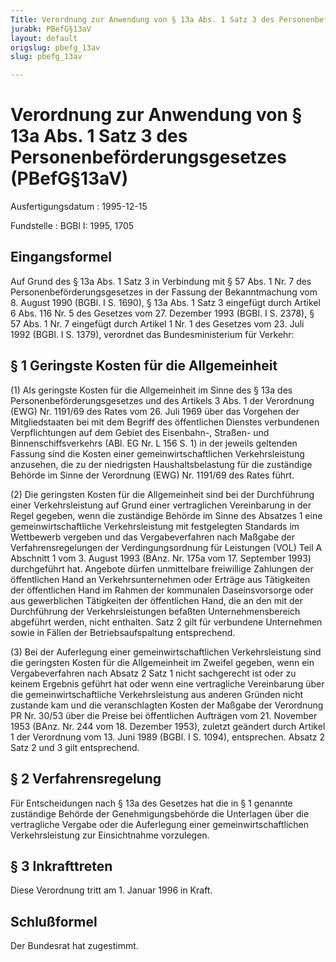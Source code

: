 ```yaml
---
Title: Verordnung zur Anwendung von § 13a Abs. 1 Satz 3 des Personenbeförderungsgesetzes
jurabk: PBefG§13aV
layout: default
origslug: pbefg_13av
slug: pbefg_13av

---
```


# Verordnung zur Anwendung von § 13a Abs. 1 Satz 3 des Personenbeförderungsgesetzes (PBefG§13aV)

Ausfertigungsdatum
:   1995-12-15

Fundstelle
:   BGBl I: 1995, 1705



## Eingangsformel

Auf Grund des § 13a Abs. 1 Satz 3 in Verbindung mit § 57 Abs. 1 Nr. 7
des Personenbeförderungsgesetzes in der Fassung der Bekanntmachung vom
8\. August 1990 (BGBl. I S. 1690), § 13a Abs. 1 Satz 3 eingefügt durch
Artikel 6 Abs. 116 Nr. 5 des Gesetzes vom 27. Dezember 1993 (BGBl. I
S. 2378), § 57 Abs. 1 Nr. 7 eingefügt durch Artikel 1 Nr. 1 des
Gesetzes vom 23. Juli 1992 (BGBl. I S. 1379), verordnet das
Bundesministerium für Verkehr:


## § 1 Geringste Kosten für die Allgemeinheit

(1) Als geringste Kosten für die Allgemeinheit im Sinne des § 13a des
Personenbeförderungsgesetzes und des Artikels 3 Abs. 1 der Verordnung
(EWG) Nr. 1191/69 des Rates vom 26. Juli 1969 über das Vorgehen der
Mitgliedstaaten bei mit dem Begriff des öffentlichen Dienstes
verbundenen Verpflichtungen auf dem Gebiet des Eisenbahn-, Straßen-
und Binnenschiffsverkehrs (ABl. EG Nr. L 156 S. 1) in der jeweils
geltenden Fassung sind die Kosten einer gemeinwirtschaftlichen
Verkehrsleistung anzusehen, die zu der niedrigsten Haushaltsbelastung
für die zuständige Behörde im Sinne der Verordnung (EWG) Nr. 1191/69
des Rates führt.

(2) Die geringsten Kosten für die Allgemeinheit sind bei der
Durchführung einer Verkehrsleistung auf Grund einer vertraglichen
Vereinbarung in der Regel gegeben, wenn die zuständige Behörde im
Sinne des Absatzes 1 eine gemeinwirtschaftliche Verkehrsleistung mit
festgelegten Standards im Wettbewerb vergeben und das Vergabeverfahren
nach Maßgabe der Verfahrensregelungen der Verdingungsordnung für
Leistungen (VOL) Teil A Abschnitt 1 vom 3. August 1993 (BAnz. Nr. 175a
vom 17. September 1993) durchgeführt hat. Angebote dürfen unmittelbare
freiwillige Zahlungen der öffentlichen Hand an Verkehrsunternehmen
oder Erträge aus Tätigkeiten der öffentlichen Hand im Rahmen der
kommunalen Daseinsvorsorge oder aus gewerblichen Tätigkeiten der
öffentlichen Hand, die an den mit der Durchführung der
Verkehrsleistungen befaßten Unternehmensbereich abgeführt werden,
nicht enthalten. Satz 2 gilt für verbundene Unternehmen sowie in
Fällen der Betriebsaufspaltung entsprechend.

(3) Bei der Auferlegung einer gemeinwirtschaftlichen Verkehrsleistung
sind die geringsten Kosten für die Allgemeinheit im Zweifel gegeben,
wenn ein Vergabeverfahren nach Absatz 2 Satz 1 nicht sachgerecht ist
oder zu keinem Ergebnis geführt hat oder wenn eine vertragliche
Vereinbarung über die gemeinwirtschaftliche Verkehrsleistung aus
anderen Gründen nicht zustande kam und die veranschlagten Kosten der
Maßgabe der Verordnung PR Nr. 30/53 über die Preise bei öffentlichen
Aufträgen vom 21. November 1953 (BAnz. Nr. 244 vom 18. Dezember 1953),
zuletzt geändert durch Artikel 1 der Verordnung  vom 13. Juni 1989
(BGBl. I S. 1094), entsprechen. Absatz 2 Satz 2 und 3 gilt
entsprechend.


## § 2 Verfahrensregelung

Für Entscheidungen nach § 13a des Gesetzes hat die in § 1 genannte
zuständige Behörde der Genehmigungsbehörde die Unterlagen über die
vertragliche Vergabe oder die Auferlegung einer gemeinwirtschaftlichen
Verkehrsleistung zur Einsichtnahme vorzulegen.


## § 3 Inkrafttreten

Diese Verordnung tritt am 1. Januar 1996 in Kraft.


## Schlußformel

Der Bundesrat hat zugestimmt.

